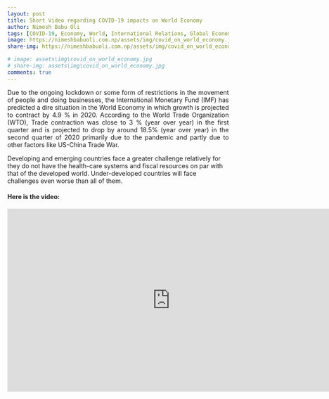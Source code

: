 ```yaml
---
layout: post
title: Short Video regarding COVID-19 impacts on World Economy
author: Nimesh Babu Oli
tags: [COVID-19, Economy, World, International Relations, Global Economy, Corona Virus]
image: https://nimeshbabuoli.com.np/assets/img/covid_on_world_economy.jpg
share-img: https://nimeshbabuoli.com.np/assets/img/covid_on_world_economy.jpg

# image: assets\img\covid_on_world_economy.jpg
# share-img: assets\img\covid_on_world_economy.jpg
comments: true
---
```


<p style='text-align: justify;'>Due to the ongoing lockdown or some form of restrictions in the movement of people and doing businesses, the International Monetary Fund (IMF) has predicted a dire situation in the World Economy in which growth is projected to contract by 4.9 % in 2020. According to the World Trade Organization (WTO), Trade contraction was close to 3 % (year over year) in the first quarter and is projected to drop by around 18.5% (year over year) in the second quarter of 2020 primarily due to the pandemic and partly due to other factors like US-China Trade War. 

Developing and emerging countries face a greater challenge relatively for they do not have the health-care systems and fiscal resources on par with that of the developed world. Under-developed countries will face challenges even worse than all of them.
</p>

<h4>Here is the video:  </h4>

<div class="video-responsive">
    <iframe width="740" height="416" src="https://www.youtube.com/embed/Rz71WwGHkj4" frameborder="0" allow="accelerometer; autoplay; encrypted-media; gyroscope; picture-in-picture" allowfullscreen></iframe>
</div>

